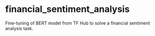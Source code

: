 # financial_sentiment_analysis

Fine-tuning of BERT model from TF Hub to solve a financial sentiment analysis task.
